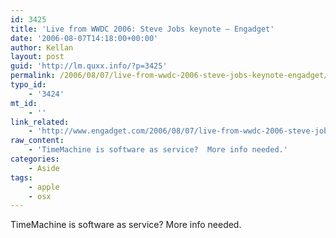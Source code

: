 ```yaml
---
id: 3425
title: 'Live from WWDC 2006: Steve Jobs keynote – Engadget'
date: '2006-08-07T14:18:00+00:00'
author: Kellan
layout: post
guid: 'http://lm.quxx.info/?p=3425'
permalink: /2006/08/07/live-from-wwdc-2006-steve-jobs-keynote-engadget/
typo_id:
    - '3424'
mt_id:
    - ''
link_related:
    - 'http://www.engadget.com/2006/08/07/live-from-wwdc-2006-steve-jobs-keynote/'
raw_content:
    - 'TimeMachine is software as service?  More info needed.'
categories:
    - Aside
tags:
    - apple
    - osx
---
```


TimeMachine is software as service? More info needed.